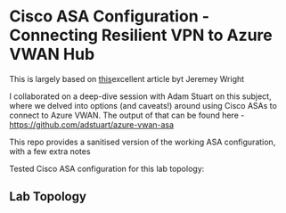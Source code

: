 # Cisco ASA Configuration - Connecting Resilient VPN to Azure VWAN Hub

This is largely based on [this](https://github.com/jwrightazure/lab/tree/master/asa-vpn-to-active-active-azurevpngw-ikev2-bgp)excellent article byt Jeremey Wright

I collaborated on a deep-dive session with Adam Stuart on this subject, where we delved into options (and caveats!) around using Cisco ASAs to connect to Azure VWAN. The output of that can be found here - https://github.com/adstuart/azure-vwan-asa

This repo provides a sanitised version of the working ASA configuration, with a few extra notes

Tested Cisco ASA configuration for this lab topology:

## Lab Topology
